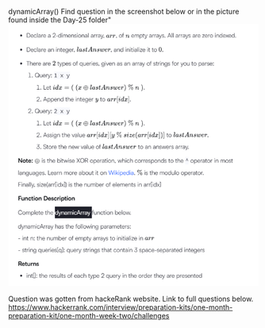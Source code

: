 dynamicArray()
Find question in the screenshot below or in the picture found inside the Day-25 folder"
<img src="./day25.jpg" >

Question was gotten from hackeRank website. Link to full questions below.
https://www.hackerrank.com/interview/preparation-kits/one-month-preparation-kit/one-month-week-two/challenges